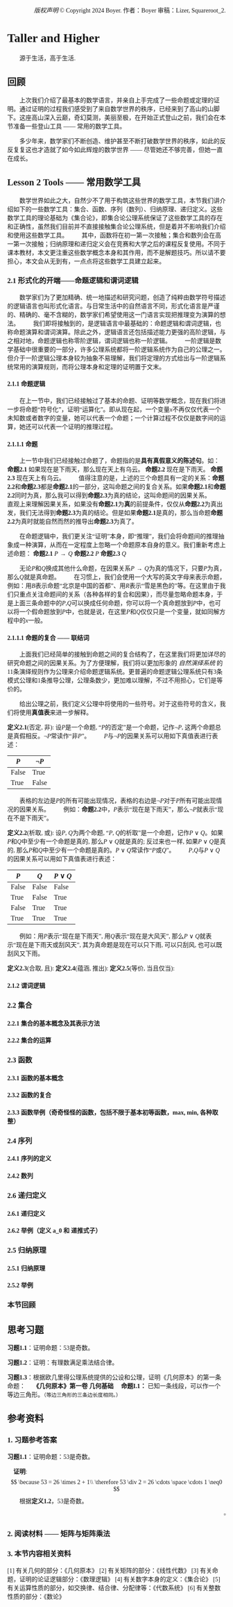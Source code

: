 
<font  face="Times New Roman">

<div style="text-align: right">

*版权声明* © Copyright 2024 Boyer.
作者：Boyer 审稿：Lizer, Squareroot_2.

</div>

# Taller and Higher

&emsp;&emsp;<font face="楷体">源于生活，高于生活.</font>

## 回顾
&emsp;&emsp;上次我们介绍了最基本的数学语言，并亲自上手完成了一些命题或定理的证明。通过证明的过程我们感受到了来自数学世界的秩序，已经来到了高山的山脚下。这座高山深入云巅，奇幻莫测，美丽至极，在开始正式登山之前，我们会在本节准备一些登山工具 —— 常用的数学工具。

&emsp;&emsp;多少年来，数学家们不断创造、维护甚至不断打破数学世界的秩序，如此的反反复复这也才造就了如今如此辉煌的数学世界 —— 尽管她还不够完善，但她一直在成长。


## Lesson 2 Tools —— 常用数学工具

&emsp;&emsp;数学世界如此之大，自然少不了用于构筑这些世界的数学工具，本节我们讲介绍如下的一些数学工具：集合、函数、序列（数列）、归纳原理、递归定义。这些数学工具的理论基础为《集合论》，即集合论公理系统保证了这些数学工具的存在和正确性，虽然我们目前并不直接接触集合论公理系统，但是着并不影响我们介绍和使用这些数学工具。
&emsp;&emsp;其中，函数将在初一第一次接触；集合和数列会在高一第一次接触；归纳原理和递归定义会在竞赛和大学之后的课程反复使用。不同于课本教材，本文更注重这些数学概念本身和其作用，而不是解题技巧。所以请不要担心，本文会从无到有，一点点将这些数学工具建立起来。

<div style="page-break-after: always;"></div>

### 2.1 形式化的开端——命题逻辑和谓词逻辑
&emsp;&emsp;数学家们为了更加精确、统一地描述和研究问题，创造了纯粹由数学符号描述的逻辑语言也叫形式化语言。与日常生活中的自然语言不同，形式化语言是严谨的、精确的、毫不含糊的，数学家们希望使用这一门语言实现把推理变为演算的想法。
&emsp;&emsp;我们即将接触到的，是逻辑语言中最基础的：命题逻辑和谓词逻辑，也称命题演算和谓词演算。除此之外，逻辑语言还包括描述能力更强的高阶逻辑，与之相对地，命题逻辑也称零阶逻辑，谓词逻辑也称一阶逻辑。
&emsp;&emsp;一阶逻辑是数学基础中很重要的一部分，许多公理系统都将一阶逻辑系统作为自己的公理之一。但介于一阶逻辑公理本身较为抽象不易理解，我们将定理的方式给出与一阶逻辑系统常用的演算规则，而将公理本身和定理的证明置于文末。
#### 2.1.1 命题逻辑
&emsp;&emsp;在上一节中，我们已经接触过了基本的命题、证明等数学概念，现在我们将进一步将命题“符号化”，证明“运算化”。即从现在起，一个变量$x$不再仅仅代表一个未知数或者数字的变量，她可以代表一个命题；一个计算过程不仅仅是数字间的运算，她还可以代表一个证明的推理过程。

#### 2.1.1.1 命题
&emsp;&emsp;上一节中我们已经接触过命题了，命题指的是**具有真假意义的陈述句**。如：
**命题2.1** 如果现在是下雨天，那么现在天上有乌云。
**命题2.2** 现在是下雨天。
**命题2.3** 现在天上有乌云。
&emsp;&emsp;值得注意的是，上述的三个命题具有一定的关系：**命题2.2**和**命题2.3**都是**命题2.1**的一部分，这叫命题之间的复合关系。如果**命题2.1**和**命题2.2**同时为真，那么我可以得到**命题2.3**为真的结论，这叫命题间的因果关系。
&emsp;&emsp;直观上来理解因果关系，如果没有**命题2.1**为**真**的前提条件，仅仅从**命题2.2**为真出发，我们无法得到**命题2.3**为真的结论。但是如果**命题2.1**是真的，那么当命题**命题2.2**为真时就能自然而然的推导出**命题2.3**为真了。

&emsp;&emsp;在命题逻辑中，我们更关注“证明”本身，即“推理”，我们会将命题间的推理抽象成一种演算，从而在一定程度上忽略一个命题原本自身的意义。我们重新考虑上述命题：
**命题2.1** $P \rightarrow Q$
**命题2.2** $P$
**命题2.3** $Q$

&emsp;&emsp;无论$P$和$Q$换成其他什么命题，在因果关系$P \rightarrow Q$为真的情况下，只要$P$为真，那么$Q$就是真命题。
&emsp;&emsp;在习惯上，我们会使用一个大写的英文字母来表示命题，例如：用$B$表示命题“北京是中国的首都”、用$R$表示“雪是黑色的”等。在这里由于我们只重点关注命题间的关系（各种各样的复合和因果），而尽量忽略命题本身，于是上面三条命题中的$P$,$Q$可以换成任何命题，你可以将一个真命题放到$P$中，也可以将一个假命题放到$P$中，也就是说，在这里$P$和$Q$仅仅只是一个变量，就如同解方程中的$x$一般。

#### 2.1.1.1 命题的复合 —— 联结词
&emsp;&emsp;上面我们已经简单的接触到命题之间的复合结构了，在这里我们将更加详尽的研究命题之间的因果关系。为了方便理解，我们将以更加形象的 *自然演绎系统* 的11条演绎规则作为公理来介绍命题逻辑系统。更普遍的命题逻辑公理系统只有3条模式公理和1条推导公理，公理条数少，更加难以理解，不过不用担心，它们是等价的。

&emsp;&emsp;给出公理之前，我们定义公理中将使用的一些符号。对于这些符号的含义，我们将使用**真值表**来进一步解释。

**定义2.1**(否定, 非): 设$P$是一个命题, “$P$的否定”是一个命题，记作$\neg P$, 这两个命题总是真假相反。$\neg P$常读作“非$P$”。
&emsp;&emsp;$P$与$\neg P$的因果关系可以用如下真值表进行表述：
<div style="text-align: center;">

|$P$     | $\neg P$     |
| -------- | -------- | 
| False | True | 
| True | False | 

</div>

&emsp;&emsp;表格的左边是$P$的所有可能出现情况，表格的右边是$\neg P$对于$P$所有可能出现情况的因果关系。
&emsp;&emsp;例如：**命题2.2**中，$P$表示“现在是下雨天”，那么$\neg P$就表示“现在不是下雨天”。

**定义2.2**(析取, 或): 设$P$, $Q$为两个命题, “$P$, $Q$的析取”是一个命题，记作$P \vee Q$。如果$P$和$Q$中至少有一个命题是真的, 那么$P\vee Q$就是真的; 反过来也一样, 如果$P\vee Q$是真的, 那么$P$和$Q$中至少有一个命题是真的。$P \vee Q$常读作“$P$或$Q$”。
&emsp;&emsp;$P$,$Q$与$P\vee Q$的因果关系可以用如下真值表进行表述：
<div style="text-align: center;">

|$P$|$Q$     | $P\vee Q$     |
|-| -------- | -------- | 
| False | False | False | 
| True | False | True | 
| False | True | True | 
| True | True | True | 

</div>

&emsp;&emsp;例如：用$P$表示“现在是下雨天”, 用$Q$表示“现在是大风天”, 那么$P\vee Q$就表示“现在是下雨天或刮风天”, 其为真命题是现在可以只下雨, 可以只刮风, 也可以既刮风又下雨。

**定义2.3**(合取, 且): 
**定义2.4**(蕴涵, 推出): 
**定义2.5**(等价, 当且仅当): 

#### 2.1.2 谓词逻辑


### 2.2 集合
#### 2.2.1 集合的基本概念及其表示方法
#### 2.2.2 集合的运算


### 2.3 函数
#### 2.3.1 函数的基本概念
#### 2.3.2 函数的复合
#### 2.3.3 函数举例（奇奇怪怪的函数，包括不限于基本初等函数，max, min, 各种取整）

### 2.4 序列
#### 2.4.1 序列的定义
#### 2.4.2 数列

### 2.6 递归定义
#### 2.6.1 递归定义
#### 2.6.2 举例（定义 a_0 和 递推式子）

### 2.5 归纳原理
#### 2.5.1 归纳原理
#### 2.5.2 举例



### 本节回顾


## 思考习题

**习题1.1**：证明命题：53是奇数。

**习题1.2**：证明：有理数满足乘法结合律。

**习题1.3**：根据欧几里得公理系统提供的公设和公理，证明《几何原本》的第一条命题：
&emsp;**《几何原本》第一卷 几何基础**
&emsp;**命题I.1：** 已知一条线段，可以作一个等边三角形。`（等边三角形的三条边长度相同。）`



<div style="page-break-after: always;"></div>

## 参考资料

### 1. 习题参考答案

**习题1.1**：证明命题：53是奇数。

&emsp;**证明**:
$$
\because 53 = 26 \times 2 + 1\\
\therefore 53 \div 2 = 26 \cdots \space \cdots 1 \neq0
$$&emsp;&emsp;根据**定义1.2**，53是奇数。

<div style="text-align: right;">

$\square$
</div>

<div style="page-break-after: always;"></div>

### 2. 阅读材料 —— 矩阵与矩阵乘法




### 3. 本节内容相关资料

[1] 有关几何的部分：《几何原本》
[2] 有关矩阵的部分：《线性代数》
[3] 有关命题，证明的论证逻辑部分：《数理逻辑》
[4] 有关数字本身的定义：《集合论》
[5] 有关运算性质的部分，如交换律、结合律、分配律等：《代数系统》
[6] 有关整数性质的部分：《数论》




<br></br>
<br></br>
<br></br>
<br></br>
<br></br>
<br></br>
<br></br>
<br></br>
<br></br>
<br></br>
<div style="text-align: right">
 
*版权声明* © Copyright 2024 Boyer.
</div>

<!--  本节需要荧光笔标注的地方有如下几处
- 1 习题1.3答案的交换律部分
- 2 矩阵乘法规则的行列对应部分


-->